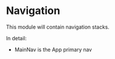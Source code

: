 # Navigation

This module will contain navigation stacks.

In detail:

- MainNav is the App primary nav
